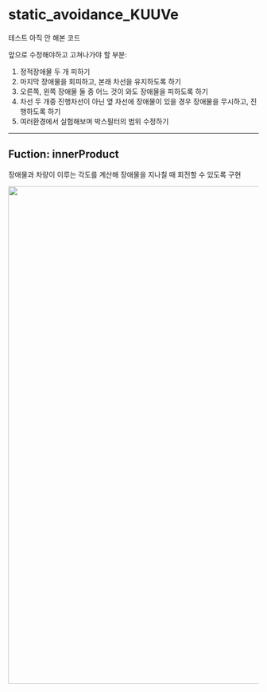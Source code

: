 # static_avoidance_KUUVe

테스트 아직 안 해본 코드

앞으로 수정해야하고 고쳐나가야 할 부분:
<ol>
  <li>정적장애물 두 개 피하기</li>
  <li>마지막 장애물을 회피하고, 본래 차선을 유지하도록 하기</li>
  <li>오른쪽, 왼쪽 장애물 둘 중 어느 것이 와도 장애물을 피하도록 하기</li>
  <li>차선 두 개중 진행차선이 아닌 옆 차선에 장애물이 있을 경우 장애물을 무시하고, 진행하도록 하기</li>
  <li>여러환경에서 실험해보며 박스필터의 범위 수정하기</li>
</ol>

-------------------------
<h2>Fuction: innerProduct</h2>

장애물과 차량이 이루는 각도를 계산해 장애물을 지나칠 때 회전할 수 있도록 구현

<div>
<img width="1000" src= "https://user-images.githubusercontent.com/67793181/92998879-99d42b00-f557-11ea-9e38-6387fb5a1fe3.jpg">
</div>
